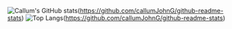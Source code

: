 ![Callum's GitHub stats](https://github-readme-stats-jet-kappa-36.vercel.app/api?username=callumJohnG&show_icons=true&theme=transparent)(https://github.com/callumJohnG/github-readme-stats)
![Top Langs](github-readme-stats-jet-kappa-36.vercel.app/api/top-langs/?username=callumJohnG&layout=compact&theme=transparent)(https://github.com/callumJohnG/github-readme-stats)
